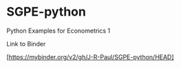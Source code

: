 # SGPE-python
Python Examples for Econometrics 1

Link to Binder

[https://mybinder.org/v2/gh/J-R-Paul/SGPE-python/HEAD]
